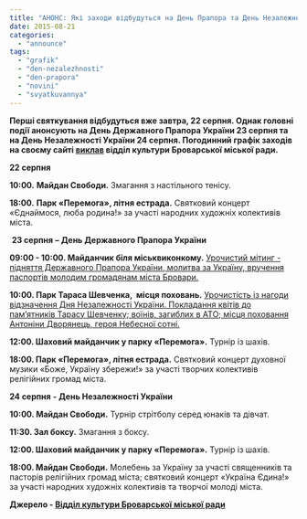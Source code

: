 ```yaml
---
title: "АНОНС: Які заходи відбудуться на День Прапора та День Незалежності у Броварах"
date: 2015-08-21
categories: 
  - "announce"
tags: 
  - "grafik"
  - "den-nezalezhnosti"
  - "den-prapora"
  - "novini"
  - "svyatkuvannya"
---
```


**Перші святкування відбудуться вже завтра, 22 серпня. Однак головні події анонсують на День Державного Прапора України 23 серпня та на День Незалежності України 24 серпня. Погодинний графік заходів на своєму сайті [виклав](http://www.kulturabr.kiev.ua/afisha/viddil-kultury/afisha-do-dnya-derzhavnogo-prapora-ukrayiny-ta-dnya-nezalezhnosti-ukrayiny) відділ культури Броварської міської ради.**

**22 серпня**

**10:00.** **Майдан Свободи.** Змагання з настільного тенісу.

**18:00.** **Парк «Перемога», літня естрада.** Святковий концерт «Єднаймося, люба родина!» за участі народних художніх колективів міста.

 **23 серпня** **– День Державного Прапора України**

**09:00 - 10:00. Майданчик біля міськвиконкому.** [Урочистий мітинг - підняття Державного Прапора України, молитва за Україну, вручення паспортів молодим громадянам міста Бровари.](http://www.kulturabr.kiev.ua/content/pidnyattya-derzhavnogo-praporu-ukrayiny)

**10:00. Парк Тараса Шевченка,  місця поховань.** [Урочистість із нагоди відзначення Дня Незалежності України. Покладання квітів до пам’ятників Тарасу Шевченку; воїнів, загиблих в АТО; місця поховання Антоніни Дворянець, героя Небесної сотні.](http://www.kulturabr.kiev.ua/content/urochystist-z-nagody-vidznachennya-dnya-nezalezhnosti-ukrayiny-pokladannya-kvitiv-do)

**12:00. Шаховий майданчик у парку «Перемога».** Турнір із шахів.

**18:00. Парк «Перемога», літня естрада.** Святковий концерт духовної музики «Боже, Україну збережи!» за участі творчих колективів релігійних громад міста.

**24 серпня** **- День Незалежності України**

**10:00. Майдан Свободи.** Турнір стрітболу серед юнаків та дівчат.

**11:30. Зал боксу.** Змагання з боксу.

**12:00. Шаховий майданчик у парку «Перемога».** Турнір із шахів.

**18:00. Майдан Свободи.** Молебень за Україну за участі священників та пасторів релігійних громад міста; святковий концерт «Україна Єдина!» за участі народних художніх колективів та творчої молоді міста.

**Джерело - [Відділ культури Броварської міської ради](http://www.kulturabr.kiev.ua/afisha/viddil-kultury/afisha-do-dnya-derzhavnogo-prapora-ukrayiny-ta-dnya-nezalezhnosti-ukrayiny)**
